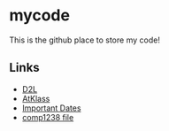 # mycode
This is the github place to store my code!

## Links
- [D2L](https://learn.georgebrown.ca)
- [AtKlass](https://app.atklass.com)
- [Important Dates](https://www.georgebrown.ca/current-students/important-dates?term=27246&category=131)
- [comp1238 file](https://github.com/Toastm1ss/mycode/blob/main/comp1238.md)
